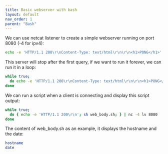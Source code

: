 ```yaml
---
title: Basic webserver with bash
layout: default
nav_order: 1
parent: "Bash"
---
```


We can use netcat listener to create a simple webserver running on port 8080 (-4 for ipv4):

```bash
echo -e 'HTTP/1.1 200\r\nContent-Type: text/html\r\n\r\n<h1>PONG</h1>' | nc -4 lv 8080
```

This server will stop after the first query, if we want to run it forever, we can run it in a loop:


```bash
while true;
  do echo -e 'HTTP/1.1 200\r\nContent-Type: text/html\r\n\r\n<h1>PONG</h1>' | nc -4 lv 8080
done
```

We can run a script when a client is connecting and display this script output:

```bash
while true;
  do { echo -e 'HTTP/1.1 200\r\n'; sh web_body.sh; } | nc -4 lv 8080
done
```

The content of web_body.sh as an example, it displays the hostname and the date:

```bash
hostname
date
```